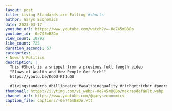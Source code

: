 ```yaml
---
layout: post
title: Living Standards are Falling #shorts
author: Garys Economics
date: 2023-03-17
youtube_url: https://www.youtube.com/watch?v=-0e745mB8Do
youtube_id: -0e745mB8Do
view_count: 10797
like_count: 725
duration_seconds: 57
categories:
- News & Politics
description: |
  This #Short is a snippet from a previous full length video 
  "Flows of Wealth and How People Get Rich"" 
  https://youtu.be/KdOU-KfIuQU
  
  #livingstandards #billionaire #wealthinequality #richgetricher #poorgetpoorer #assets #enoughisenough
thumbnail: https://i.ytimg.com/vi_webp/-0e745mB8Do/maxresdefault.webp
channel_url: https://www.youtube.com/@garyseconomics
caption_file: captions/-0e745mB8Do.vtt
---
```

